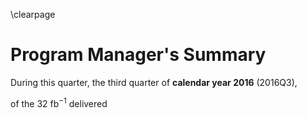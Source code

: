 \clearpage

# Program Manager's Summary

During this quarter, the third quarter of  **calendar year 2016** (2016Q3), 


 of the 32 fb$^{-1}$ delivered
